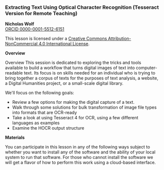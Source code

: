 ### Extracting Text Using Optical Character Recognition (Tesseract Version for Remote Teaching)

**Nicholas Wolf**<br/>
[ORCID 0000-0001-5512-6151](https://orcid.org/0000-0001-5512-6151)

This lesson is licensed under a [Creative Commons Attribution-NonCommercial 4.0 International License](https://creativecommons.org/licenses/by-sa/4.0/).

**Overview**

Overview
This session is dedicated to exploring the tricks and tools available to build a workflow that turns digital images of text into computer-readable text. Its focus is on skills needed for an individual who is trying to bring together a corpus of texts for the purposes of text analysis, a website, a Digital Humanities project, or a small-scale digital library.

We'll focus on the following goals:
 - Review a few options for making the digital capture of a text.
 - Walk through some solutions for bulk transformation of image file types into formats that are OCR-ready
 - Take a look at using Tesseract 4 for OCR, using a few different languages as examples
 - Examine the HOCR output structure

**Materials**

You can participate in this lesson in any of the following ways subject to whether you want to install any of the software and the ability of your local system to run that software. For those who cannot install the software we will get a flavor of how to perform this work using a cloud-based interface.

